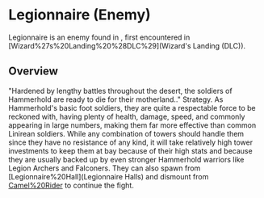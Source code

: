 # Legionnaire (Enemy)

Legionnaire is an enemy found in , first encountered in [Wizard%27s%20Landing%20%28DLC%29](Wizard's Landing (DLC)).
## Overview

"Hardened by lengthy battles throughout the desert, the soldiers of Hammerhold are ready to die for their motherland.."
Strategy.
As Hammerhold's basic foot soldiers, they are quite a respectable force to be reckoned with, having plenty of health, damage, speed, and commonly appearing in large numbers, making them far more effective than common Linirean soldiers. While any combination of towers should handle them since they have no resistance of any kind, it will take relatively high tower investments to keep them at bay because of their high stats and because they are usually backed up by even stronger Hammerhold warriors like Legion Archers and Falconers. They can also spawn from [Legionnaire%20Hall](Legionnaire Halls) and dismount from [Camel%20Rider](Camels) to continue the fight.